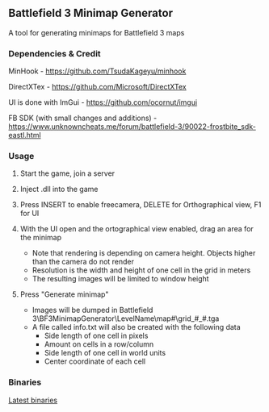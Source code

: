 ## Battlefield 3 Minimap Generator
A tool for generating minimaps for Battlefield 3 maps

### Dependencies & Credit
MinHook - https://github.com/TsudaKageyu/minhook

DirectXTex - https://github.com/Microsoft/DirectXTex

UI is done with ImGui - https://github.com/ocornut/imgui

FB SDK (with small changes and additions) - https://www.unknowncheats.me/forum/battlefield-3/90022-frostbite_sdk-eastl.html

### Usage

1. Start the game, join a server

2. Inject .dll into the game

3. Press INSERT to enable freecamera, DELETE for Orthographical view, F1 for UI

4. With the UI open and the ortographical view enabled, drag an area for the minimap
    - Note that rendering is depending on camera height. Objects higher than the camera do not render
    - Resolution is the width and height of one cell in the grid in meters
    - The resulting images will be limited to window height

5. Press "Generate minimap"
    - Images will be dumped in Battlefield 3\BF3MinimapGenerator\LevelName\map#\grid_#_#.tga
    - A file called info.txt will also be created with the following data
        - Side length of one cell in pixels
        - Amount on cells in a row/column
        - Side length of one cell in world units
        - Center coordinate of each cell

### Binaries

[Latest binaries](http://files.1337upload.net/BF3MinimapGenerator-db8a7f.zip)
